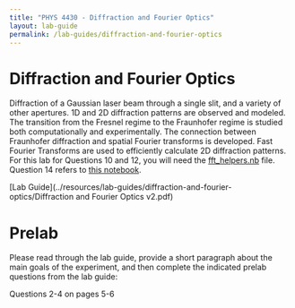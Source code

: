 ```yaml
---
title: "PHYS 4430 - Diffraction and Fourier Optics"
layout: lab-guide
permalink: /lab-guides/diffraction-and-fourier-optics
---
```


# Diffraction and Fourier Optics

Diffraction of a Gaussian laser beam through a single slit, and a variety of other apertures. 1D and 2D diffraction patterns are observed and modeled. The transition from the Fresnel regime to the Fraunhofer regime is studied both computationally and experimentally. The connection between Fraunhofer diffraction and spatial Fourier transforms is developed. Fast Fourier Transforms are used to efficiently calculate 2D diffraction patterns. For this lab for Questions 10 and 12, you will need the [fft_helpers.nb](../resources/lab-guides/diffraction-and-fourier-optics/fft_helpers.nb) file. Question 14 refers to [this notebook](../resources/lab-guides/diffraction-and-fourier-optics/Diffraction_patterns_using_2D_FFT_Example.nb).

[Lab Guide](../resources/lab-guides/diffraction-and-fourier-optics/Diffraction and Fourier Optics v2.pdf)

# Prelab

Please read through the lab guide, provide a short paragraph about the main goals of the experiment, and then complete the indicated prelab questions from the lab guide:

Questions 2-4 on pages 5-6
